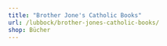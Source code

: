 ```yaml
---
title: "Brother Jone's Catholic Books"
url: /lubbock/brother-jones-catholic-books/
shop: Bücher
---
```

